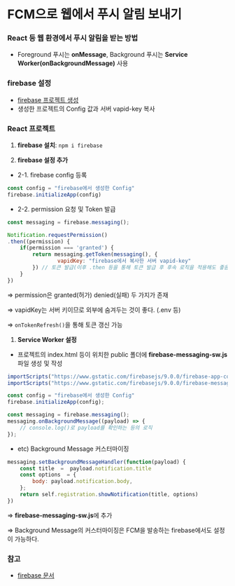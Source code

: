 # FCM으로 웹에서 푸시 알림 보내기

### **React 등 웹 환경에서 푸시 알림을 받는 방법**

- Foreground 푸시는 **onMessage**, Background 푸시는 **Service Worker(onBackgroundMessage)** 사용

### **firebase 설정**

- [firebase 프로젝트 생성](https://firebase.google.com/products/cloud-messaging?hl=ko)
- 생성한 프로젝트의 Config 값과 서버 vapid-key 복사

### **React 프로젝트**

1. **firebase 설치**: `npm i firebase`

1. **firebase 설정 추가**
- 2-1. firebase config 등록

```jsx
const config = "firebase에서 생성한 Config"
firebase.initializeApp(config)
```

- 2-2. permission 요청 및 Token 발급

```jsx
const messaging = firebase.messaging();

Notification.requestPermission()
.then((permission) {
	if(permission === 'granted') {
		return messaging.getToken(messaging(), {
				vapidKey: "firebase에서 복사한 서버 vapid-key"
		}) // 토큰 발급(이후 .then 등을 통해 토큰 발급 후 후속 로직을 적용해도 좋음)
	}
})
```

⇒ permission은 granted(허가) denied(실패) 두 가지가 존재

⇒ vapidKey는 서버 키이므로 외부에 숨겨두는 것이 좋다. (.env 등)

⇒ `onTokenRefresh()`을 통해 토큰 갱신 가능

1. **Service Worker 설정**
- 프로젝트의 index.html 등이 위치한 public 폴더에 **firebase-messaging-sw.js** 파일 생성 및 작성

```jsx
importScripts("https://www.gstatic.com/firebasejs/9.0.0/firebase-app-compat.js")
importScripts("https://www.gstatic.com/firebasejs/9.0.0/firebase-messaging-compat.js")

const config = "firebase에서 생성한 Config"
firebase.initializeApp(config);

const messaging = firebase.messaging();
messaging.onBackgroundMessage((payload) => {
	// console.log()로 payload를 확인하는 등의 로직
});
```

- etc) Background Message 커스터마이징

```jsx
messaging.setBackgroundMessageHandler(function(payload) {
	const title  =  payload.notification.title
	const options  = {
		body: payload.notification.body,
	};
	return self.registration.showNotification(title, options)
})
```

⇒ **firebase-messaging-sw.js**에 추가

⇒ Background Message의 커스터마이징은 FCM을 발송하는 firebase에서도 설정이 가능하다.

### **참고**

- [firebase 문서](https://firebase.google.com/docs/cloud-messaging/js/receive?hl=ko)